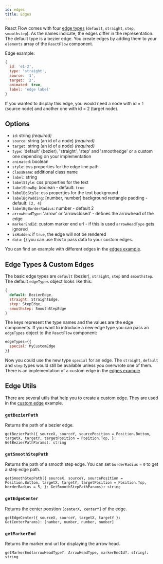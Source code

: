 ```yaml
---
id: edges
title: Edges
---
```



React Flow comes with four [edge types](#edge-types--custom-edges) (`default`, `straight`, `step`, `smoothstep`). As the names indicate, the edges differ in the representation. The default type is a bezier edge. You create edges by adding them to your `elements` array of the `ReactFlow` component.

Edge example:

```js
{
  id: 'e1-2',
  type: 'straight',
  source: '1',
  target: '2',
  animated: true,
  label: 'edge label'
}
```

If you wanted to display this edge, you would need a node with id = 1 (source node) and another one with id = 2 (target node).

## Options

- `id`: string *(required)*
- `source`: string (an id of a node) *(required)*
- `target`: string (an id of a node) *(required)*
- `type`: 'default' (bezier), 'straight', 'step' and 'smoothedge' or a custom one depending on your implementation
- `animated`: boolean
- `style`: css properties for the edge line path
- `className`: additional class name
- `label`: string
- `labelStyle`: css properties for the text
- `labelShowBg`: boolean - default: `true`
- `labelBgStyle`: css properties for the text background
- `labelBgPadding`: [number, number] background rectangle padding - default: `[2, 4]`
- `labelBgBorderRadius`: number - default 2
- `arrowHeadType`: 'arrow' or 'arrowclosed' - defines the arrowhead of the edge
- `markerEndId`: custom marker end url - if this is used `arrowHeadType` gets ignored
- `isHidden`: if `true`, the edge will not be rendered
- `data`: {} you can use this to pass data to your custom edges.

You can find an example with different edges in the [edges example](https://reactflow.dev/edges).

## Edge Types & Custom Edges

The basic edge types are `default` (bezier), `straight`, `step` and `smoothstep`. The default `edgeTypes` object looks like this:

```javascript
{
  default: BezierEdge,
  straight: StraightEdge,
  step: StepEdge,
  smoothstep: SmoothStepEdge
}
```

The keys represent the type names and the values are the edge components.
If you want to introduce a new edge type you can pass an `edgeTypes` object to the `ReactFlow` component:

```javascript
edgeTypes={{
  special: MyCustomEdge
}}
```

Now you could use the new type `special` for an edge.
The `straight`, `default` and `step` types would still be available unless you overwrote one of them.
There is an implementation of a custom edge in the [edges example](/example/src/Edges/index.js).

## Edge Utils

There are several utils that help you to create a custom edge. They are used in the [custom edge](/example/src/Edges/CustomEdge.js) example.

### `getBezierPath`

Returns the path of a bezier edge.

`getBezierPath({
  sourceX,
  sourceY,
  sourcePosition = Position.Bottom,
  targetX,
  targetY,
  targetPosition = Position.Top,
}: GetBezierPathParams): string`

### `getSmoothStepPath`

Returns the path of a smooth step edge. You can set `borderRadius` = `0` to get a step edge path.

`getSmoothStepPath({
  sourceX,
  sourceY,
  sourcePosition = Position.Bottom,
  targetX,
  targetY,
  targetPosition = Position.Top,
  borderRadius = 5,
}: GetSmoothStepPathParams): string`

### `getEdgeCenter`

Returns the center poostion `[centerX, centerY]` of the edge.

`getEdgeCenter({ sourceX, sourceY, targetX, targetY }: GetCenterParams): [number, number, number, number]`

### `getMarkerEnd`

Returns the marker end url for displaying the arrow head.

`getMarkerEnd(arrowHeadType?: ArrowHeadType, markerEndId?: string): string`